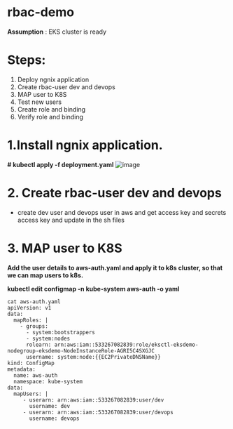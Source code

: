 # rbac-demo
**Assumption** : EKS cluster is ready 

# Steps:

1.	Deploy ngnix application
2.	Create rbac-user dev and devops
3.	MAP user to K8S
4.	Test new users
5.	Create role and binding
6.	Verify role and binding

# 1.Install ngnix application.

**# kubectl apply -f deployment.yaml** 
![image](https://github.com/prathapaparna/Kubernetes-techcloudifyme/assets/99127429/0bdb905f-05dc-472a-8993-00cebba76066)

# 2. Create rbac-user dev and devops
- create dev user and devops user in aws and get access key and secrets access key and update in the sh files
# 3.	MAP user to K8S

**Add the user details to aws-auth.yaml and apply it to k8s cluster, so that we can map users to k8s.**

**kubectl edit configmap -n kube-system aws-auth -o yaml** 


    cat aws-auth.yaml 
    apiVersion: v1
    data:
      mapRoles: |
        - groups:
          - system:bootstrappers
          - system:nodes
          rolearn: arn:aws:iam::533267082839:role/eksctl-eksdemo-nodegroup-eksdemo-NodeInstanceRole-AGRI5C4SXGJC
          username: system:node:{{EC2PrivateDNSName}}
    kind: ConfigMap
    metadata:
      name: aws-auth
      namespace: kube-system
    data:
      mapUsers: |
         - userarn: arn:aws:iam::533267082839:user/dev
           username: dev
         - userarn: arn:aws:iam::533267082839:user/devops
           username: devops

